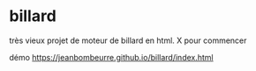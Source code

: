 # billard

très vieux projet de moteur de billard en html. X pour commencer

démo https://jeanbombeurre.github.io/billard/index.html
